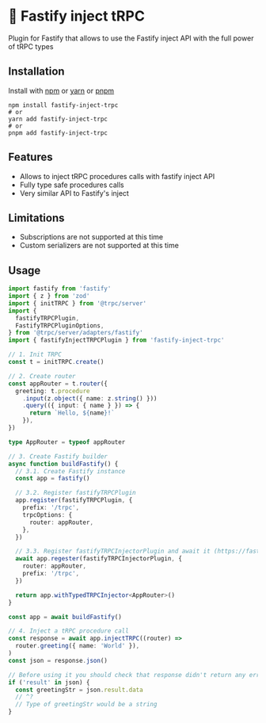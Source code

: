 # 💉 Fastify inject tRPC

Plugin for Fastify that allows to use the Fastify inject API with the full power of tRPC types

## Installation

Install with [npm](https://www.npmjs.com/) or [yarn](https://yarnpkg.com/) or [pnpm](https://pnpm.io)

```shell
npm install fastify-inject-trpc
# or
yarn add fastify-inject-trpc
# or
pnpm add fastify-inject-trpc
```

## Features

- Allows to inject tRPC procedures calls with fastify inject API
- Fully type safe procedures calls
- Very similar API to Fastify's inject

## Limitations

- Subscriptions are not supported at this time
- Custom serializers are not supported at this time

## Usage

```ts
import fastify from 'fastify'
import { z } from 'zod'
import { initTRPC } from '@trpc/server'
import {
  fastifyTRPCPlugin,
  FastifyTRPCPluginOptions,
} from '@trpc/server/adapters/fastify'
import { fastifyInjectTRPCPlugin } from 'fastify-inject-trpc'

// 1. Init TRPC
const t = initTRPC.create()

// 2. Create router
const appRouter = t.router({
  greeting: t.procedure
    .input(z.object({ name: z.string() }))
    .query(({ input: { name } }) => {
      return `Hello, ${name}!`
    }),
})

type AppRouter = typeof appRouter

// 3. Create Fastify builder
async function buildFastify() {
  // 3.1. Create Fastify instance
  const app = fastify()

  // 3.2. Register fastifyTRPCPlugin
  app.register(fastifyTRPCPlugin, {
    prefix: '/trpc',
    trpcOptions: {
      router: appRouter,
    },
  })

  // 3.3. Register fastifyTRPCInjectorPlugin and await it (https://fastify.dev/docs/latest/Reference/Plugins/#asyncawait)
  await app.regester(fastifyTRPCInjectorPlugin, {
    router: appRouter,
    prefix: '/trpc',
  })

  return app.withTypedTRPCInjector<AppRouter>()
}

const app = await buildFastify()

// 4. Inject a tRPC procedure call
const response = await app.injectTRPC((router) =>
  router.greeting({ name: 'World' }),
)
const json = response.json()

// Before using it you should check that response didn't return any error
if ('result' in json) {
  const greetingStr = json.result.data
  // ^?
  // Type of greetingStr would be a string
}
```

